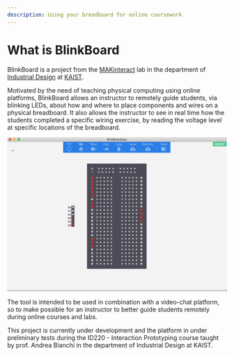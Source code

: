 ```yaml
---
description: Using your breadboard for online coursework
---
```


# What is BlinkBoard

BlinkBoard is a project from the [MAKinteract](http://makinteract.kaist.ac.kr) lab in the department of [Industrial Design](http://id.kaist.ac.kr) at [KAIST](http://kaist.ac.kr).

Motivated by the need of teaching physical computing using online platforms, BlinkBoard allows an instructor to remotely guide students, via blinking LEDs, about how and where to place components and wires on a physical breadboard. It also allows the instructor to see in real time how the students completed a specific wiring exercise, by reading the voltage level at specific locations of the breadboard.

![Overview of BlinkBoardApp](.gitbook/assets/overview.png)

The tool is intended to be used in combination with a video-chat platform, so to make possible for an instructor to better guide students remotely during online courses and labs.

This project is currently under development and the platform in under preliminary tests during the ID220 - Interaction Prototyping course taught by prof. Andrea Bianchi in the department of Industrial Design at KAIST.

